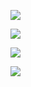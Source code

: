 

![](https://youpaiyun.zongqilive.cn/image/20200609165205.png)



![](https://youpaiyun.zongqilive.cn/image/20200609165125.png)

![](https://youpaiyun.zongqilive.cn/image/20200609165133.png)

![](https://youpaiyun.zongqilive.cn/image/20200609165144.png)

